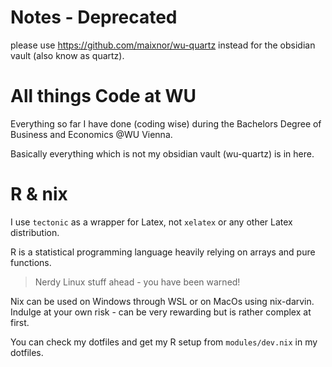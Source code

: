
# Notes - Deprecated

please use https://github.com/maixnor/wu-quartz instead for the obsidian vault (also know as quartz).

# All things Code at WU

Everything so far I have done (coding wise) during the Bachelors Degree of Business and Economics @WU Vienna.

Basically everything which is not my obsidian vault (wu-quartz) is in here.

# R & nix

I use `tectonic` as a wrapper for Latex, not `xelatex` or any other Latex distribution.

R is a statistical programming language heavily relying on arrays and pure functions.

>Nerdy Linux stuff ahead - you have been warned! 

Nix can be used on Windows through WSL or on MacOs using nix-darvin. Indulge at your own risk - can be very rewarding but is rather complex at first.

You can check my dotfiles and get my R setup from `modules/dev.nix` in my dotfiles.
